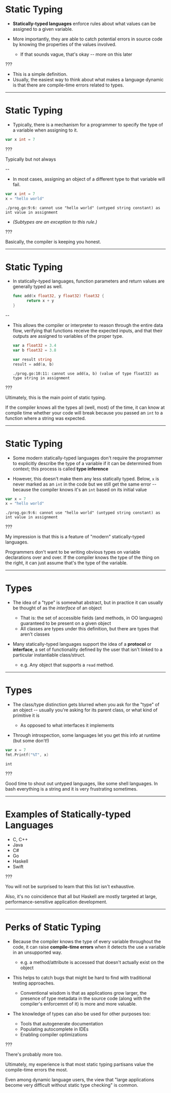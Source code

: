 # Static Typing

- **Statically-typed languages** enforce rules about what values can be assigned to a given variable.

- More importantly, they are able to catch potential errors in source code by knowing the properties of the values involved.

  - If that sounds vague, that's okay -- more on this later

???

- This is a simple definition.
- Usually, the easiest way to think about what makes a language dynamic is that there are compile-time errors related to types.

---

# Static Typing

- Typically, there is a mechanism for a programmer to specify the type of a variable when assigning to it.
```go
var x int = 7
```

???

Typically but not always

--

- In most cases, assigning an object of a different type to that variable will fail.
```go
var x int = 7
x = "hello world"
```
```text
./prog.go:9:6: cannot use "hello world" (untyped string constant) as int value in assignment
```

- *(Subtypes are an exception to this rule.)*

???

Basically, the compiler is keeping you honest.

---

# Static Typing

- In statically-typed languages, function parameters and return values are generally typed as well.
    ```go
    func add(x float32, y float32) float32 {
          return x + y
    }
    ```

--

- This allows the compiler or interpreter to reason through the entire data flow, verifying that functions receive the expected inputs, and that their outputs are assigned to variables of the proper type.

    ```go
    var a float32 = 3.4
    var b float32 = 3.8

    var result string
    result = add(a, b)
    ```
    ```text
    ./prog.go:10:11: cannot use add(a, b) (value of type float32) as type string in assignment
    ```

???

Ultimately, this is the main point of static typing.

If the compiler knows all the types all (well, most) of the time, it can know at compile time whether your code will break because you passed an `int` to a function where a string was expected.

---

# Static Typing

- Some modern statically-typed languages don't require the programmer to explicitly describe the type of a variable if it can be determined from context; this process is called **type inference**

- However, this doesn't make them any less statically typed. Below, `x` is never marked as an `int` in the code but we still get the same error -- because the compiler knows it's an `int` based on its initial value
```go
var x = 7
x = "hello world"
```
```text
./prog.go:9:6: cannot use "hello world" (untyped string constant) as int value in assignment
```

???

My impression is that this is a feature of "modern" statically-typed languages.

Programmers don't want to be writing obvious types on variable declarations over and over.
If the compiler knows the type of the thing on the right, it can just assume that's the type of the variable.

---

# Types

- The idea of a "type" is somewhat abstract, but in practice it can usually be thought of as the *interface* of an object
  - That is: the set of accessible fields (and methods, in OO languages) guaranteed to be present on a given object
  - All classes are types under this definition, but there are types that aren't classes

- Many statically-typed languages support the idea of a **protocol** or **interface**, a set of functionality defined by the user that isn't linked to a particular instantiable class/struct.
  - e.g. Any object that supports a `read` method.


---

# Types

- The class/type distinction gets blurred when you ask for the "type" of an object -- usually you're asking for its parent class, or what kind of primitive it is

  - As opposed to what interfaces it implements

- Through introspection, some languages let you get this info at runtime (but some don't!)
```go
var x = 7
fmt.Printf("%T", x)
```
```
int
```

???

Good time to shout out untyped languages, like some shell languages. In bash everything is a string and it is very frustrating sometimes.

---

# Examples of Statically-typed Languages

- C, C++
- Java
- C#
- Go
- Haskell
- Swift

???

You will not be surprised to learn that this list isn't exhaustive.

Also, it's no coincidence that all but Haskell are mostly targeted at large, performance-sensitive application development.

---

# Perks of Static Typing

- Because the compiler knows the type of every variable throughout the code, it can raise **compile-time errors** when it detects the use a variable in an unsupported way.

  - e.g. a method/attribute is accessed that doesn't actually exist on the object

- This helps to catch bugs that might be hard to find with traditional testing approaches.

  - Conventional wisdom is that as applications grow larger, the presence of type metadata in the source code (along with the compiler's enforcemnt of it) is more and more valuable.

- The knowledge of types can also be used for other purposes too:
  - Tools that autogenerate documentation
  - Populating autocomplete in IDEs
  - Enabling compiler optimizations

???

There's probably more too.

Ultimately, my experience is that most static typing partisans value the compile-time errors the most.

Even among dynamic language users, the view that "large applications become very difficult without static type checking" is common.
